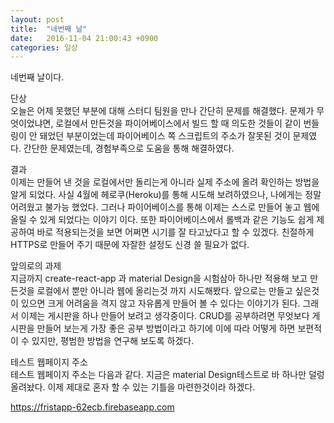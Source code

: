 ```yaml
---
layout: post
title:  "네번째 날"
date:   2016-11-04 21:00:43 +0900
categories: 일상
---
```


네번째 날이다.

단상  
오늘은 어제 못했던 부분에 대해 스터디 팀원을 만나 간단히 문제를 해결했다. 문제가 무엇이었냐면, 로컬에서 만든것을 파이어베이스에서 빌드 할 때 의도한 것들이 같이 번들링이 안 돼었던 부분이었는데 파이어베이스 쪽 스크립트의 주소가 잘못된 것이 문제였다. 간단한 문제였는데, 경험부족으로 도움을 통해 해결하였다.  

결과  
이제는 만들어 낸 것을 로컬에서만 돌리는게 아니라 실제 주소에 올려 확인하는 방법을 알게 되었다. 사실 4월에 헤로쿠(Heroku)를 통해 시도해 보려하였으나, 나에게는 정말 어려웠고 불가능 했었다. 그러나 파이어베이스를 통해 이제는 스스로 만들어 놓고 웹에 올릴 수 있게 되었다는 이야기 이다. 또한 파이어베이스에서 롤백과 같은 기능도 쉽게 제공하여 바로 적용되는것을 보면 어쩌면 시기를 잘 타고났다고 할 수 있겠다. 친절하게 HTTPS로 만들어 주기 때문에 자잘한 설정도 신경 쓸 필요가 없다.  

 앞의로의 과제  
 지금까지 create-react-app 과 material Design을 시험삼아 하나만 적용해 보고 만든것을 로컬에서 뿐만 아니라 웹에 올리는것 까지 시도해봤다. 앞으로는 만들고 싶은것이 있으면 크게 어려움을 격지 않고 자유롭게 만들어 볼 수 있다는 이야기가 된다. 그래서 이제는 게시판을 하나 만들어 보려고 생각중이다. CRUD를 공부하려면 무엇보다 게시판을 만들어 보는게 가장 좋은 공부 방법이라고 하기에 이에 따라 어떻게 하면 보편적이 수 있지만, 평범한 방법을 연구해 보도록 하겠다.  

 테스트 웹페이지 주소  
 테스트 웹페이지 주소는 다음과 같다. 지금은 material Design테스트로 바 하나만 덜렁 올려놨다. 이제 제대로 혼자 할 수 있는 기틀을 마련한것이라 하겠다.  


<https://fristapp-62ecb.firebaseapp.com>
